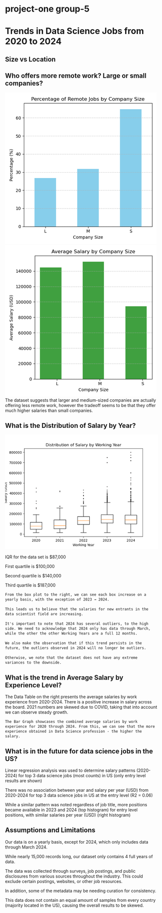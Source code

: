 # project-one group-5
# Trends in Data Science Jobs from 2020 to 2024

## Size vs Location

## Who offers more remote work? Large or small companies?

![remote_company_size](images/remote_company_size.png) ![size_salaries](images/size_salaries.png)
The dataset suggests that larger and medium-sized companies are actually offering less remote work, however the tradeoff seems to be that they offer much higher salaries than small companies.

## What is the Distribution of Salary by Year?

![BoxPlot](images/BoxPlot.png)

IQR for the data set is $87,000

First quartile is $100,000

Second quartile is $140,000

Third quartile is $187,000

    From the box plot to the right, we can see each box increase on a yearly basis, with the exception of 2023 → 2024.

    This leads us to believe that the salaries for new entrants in the data scientist field are increasing.

    It's important to note that 2024 has several outliers, to the high side. We need to acknowledge that 2024 only has data through March, while the other the other Working Years are a full 12 months. 

    We also make the observation that if this trend persists in the future, the outliers observed in 2024 will no longer be outliers.
    
    Otherwise, we note that the dataset does not have any extreme variances to the downside.

## What is the trend in Average Salary by Experience Level?
The Data Table on the right presents the average salaries by work experience from 2020-2024. There is a positive increase in salary across the board. 2021 numbers are skewed due to COVID, taking that into account we can observe steady growth. 

    The Bar Graph showcases the combined average salaries by work experience for 2020 through 2024. From this, we can see that the more experience obtained in Data Science profession - the higher the salary. 

## What is in the future for data science jobs in the US?
Linear regression analysis was used to determine salary patterns (2020-2024) for top 3 data science jobs (most counts) in US (only entry level results are shown)

There was no association between year and salary per year (USD) from 2020-2024 for top 3 data science jobs in US at the entry level (R2 = 0.06)

 While a similar pattern was noted regardless of job title, more positions became available in 2023 and 2024 (top histogram) for entry level positions, with similar salaries per year (USD) (right histogram)

## Assumptions and Limitations
Our data is on a yearly basis, except for 2024, which only includes data  through March 2024.

While nearly 15,000 records long, our dataset only contains 4 full years of data.

The data was collected through surveys, job postings, and public disclosures from various sources throughout the industry. This could exclude certain postings, websites, or other job resources. 

In addition, some of the metadata may be needing curation for consistency.

 This data does not contain an equal amount of samples from every country (majority located in the US), causing the overall results to be skewed. 


